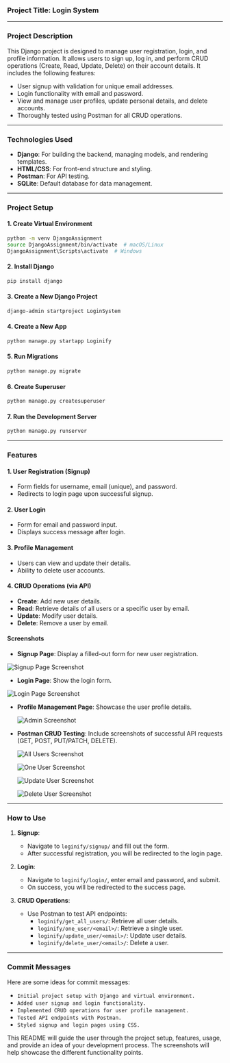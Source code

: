 ### Project Title: **Login System**

---

### **Project Description**
This Django project is designed to manage user registration, login, and profile information. It allows users to sign up, log in, and perform CRUD operations (Create, Read, Update, Delete) on their account details. It includes the following features:
- User signup with validation for unique email addresses.
- Login functionality with email and password.
- View and manage user profiles, update personal details, and delete accounts.
- Thoroughly tested using Postman for all CRUD operations.

---

### **Technologies Used**
- **Django**: For building the backend, managing models, and rendering templates.
- **HTML/CSS**: For front-end structure and styling.
- **Postman**: For API testing.
- **SQLite**: Default database for data management.

---

### **Project Setup**

#### **1. Create Virtual Environment**
```bash
python -m venv DjangoAssignment
source DjangoAssignment/bin/activate  # macOS/Linux
DjangoAssignment\Scripts\activate  # Windows
```

#### **2. Install Django**
```bash
pip install django
```

#### **3. Create a New Django Project**
```bash
django-admin startproject LoginSystem
```

#### **4. Create a New App**
```bash
python manage.py startapp Loginify
```

#### **5. Run Migrations**
```bash
python manage.py migrate
```

#### **6. Create Superuser**
```bash
python manage.py createsuperuser
```

#### **7. Run the Development Server**
```bash
python manage.py runserver
```

---

### **Features**

#### **1. User Registration (Signup)**
- Form fields for username, email (unique), and password.
- Redirects to login page upon successful signup.

#### **2. User Login**
- Form for email and password input.
- Displays success message after login.

#### **3. Profile Management**
- Users can view and update their details.
- Ability to delete user accounts.

#### **4. CRUD Operations (via API)**
- **Create**: Add new user details.
- **Read**: Retrieve details of all users or a specific user by email.
- **Update**: Modify user details.
- **Delete**: Remove a user by email.

#### **Screenshots**
- **Signup Page**: Display a filled-out form for new user registration.

![Signup Page Screenshot](./LoginSystem/Images/signup.png)

- **Login Page**: Show the login form.

![Login Page Screenshot](./images/login_page_screenshot.png)

- **Profile Management Page**: Showcase the user profile details.

  ![Admin Screenshot](./images/login_page_screenshot.png)
  
- **Postman CRUD Testing**: Include screenshots of successful API requests (GET, POST, PUT/PATCH, DELETE).

  ![All Users Screenshot](./images/login_page_screenshot.png)

  ![One User Screenshot](./images/login_page_screenshot.png)

  ![Update User Screenshot](./images/login_page_screenshot.png)

  ![Delete User Screenshot](./images/login_page_screenshot.png)

---

### **How to Use**

1. **Signup**:
   - Navigate to `loginify/signup/` and fill out the form.
   - After successful registration, you will be redirected to the login page.

2. **Login**:
   - Navigate to `loginify/login/`, enter email and password, and submit.
   - On success, you will be redirected to the success page.

3. **CRUD Operations**:
   - Use Postman to test API endpoints:
     - `loginify/get_all_users/`: Retrieve all user details.
     - `loginify/one_user/<email>/`: Retrieve a single user.
     - `loginify/update_user/<email>/`: Update user details.
     - `loginify/delete_user/<email>/`: Delete a user.

---

### **Commit Messages**
Here are some ideas for commit messages:
- `Initial project setup with Django and virtual environment.`
- `Added user signup and login functionality.`
- `Implemented CRUD operations for user profile management.`
- `Tested API endpoints with Postman.`
- `Styled signup and login pages using CSS.`

This README will guide the user through the project setup, features, usage, and provide an idea of your development process. The screenshots will help showcase the different functionality points.
